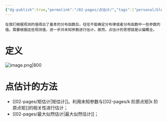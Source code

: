 ```yaml
---
{"dg-publish":true,"permalink":"/02-pages/点估计/","tags":["personal/blog","概率论"]}
---
```


```ad-hint
在我们根据观测的值得出了基本的分布函数后，往往不能确定分布律或者分布函数中一些参数的值。需要根据这些观测值，进一步对未知参数进行估计。故而，点估计的思想就是以偏概全。
```
# 定义
![image.png|800](https://yelanyanyu-img-bed.oss-cn-hangzhou.aliyuncs.com/img/blog/2024/06/20240623152835.png)

# 点估计的方法
- [[02-pages/矩估计\|矩估计]]。利用未知参数与[[02-pages/k 阶原点矩\|k 阶原点矩]]的相关性进行估计；
- [[02-pages/最大似然估计\|最大似然估计]]； 
